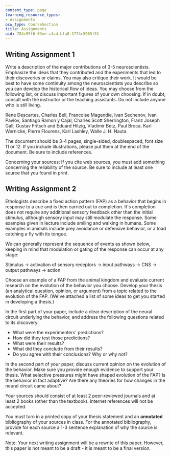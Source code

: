 ```yaml
---
content_type: page
learning_resource_types:
- Assignments
ocw_type: CourseSection
title: Assignments
uid: 784c09f6-03ee-c4cd-bfa0-1774c5965f51
---
```


Writing Assignment 1
--------------------

Write a description of the major contributions of 3-5 neuroscientists. Emphasize the ideas that they contributed and the experiments that led to their discoveries or claims. You may also critique their work. It would be best to have some continuity among the neuroscientists you describe so you can develop the historical flow of ideas. You may choose from the following list, or discuss important figures of your own choosing. If in doubt, consult with the instructor or the teaching assistants. Do not include anyone who is still living.

Rene Descartes, Charles Bell, Francoise Magendie, Ivan Sechenov, Ivan Pavlov, Santiago Ramon y Cajal, Charles Scott Sherrington, Franz Joseph Gall, Gustav Fritsch and Eduard Hitzig, Vladimir Betz, Paul Broca, Karl Wernicke, Pierre Flourens, Karl Lashley, Walle J. H. Nauta.

The document should be 3-4 pages, single-sided, doublespaced, font size 11 or 12. If you include illustrations, please put them at the end of the document. Be sure to include references.

Concerning your sources: If you cite web sources, you must add something concerning the reliability of the source. Be sure to include at least one source that you found in print.

Writing Assignment 2
--------------------

Ethologists describe a fixed action pattern (FAP) as a behavior that begins in response to a cue and is then carried out to completion. It's completion does not require any additional sensory feedback other than the initial stimulus, although sensory input may still modulate the response. Some examples given in lecture include smiling and walking in humans. Some examples in animals include prey avoidance or defensive behavior, or a toad catching a fly with its tongue.

We can generally represent the sequence of events as shown below, keeping in mind that modulation or gating of the response can occur at any stage:

Stimulus -> activation of sensory receptors -> input pathways -> CNS -> output pathways -> action

Choose an example of a FAP from the animal kingdom and evaluate current research on the evolution of the behavior you choose. Develop your thesis (an analytical question, opinion, or argument) from a topic related to the evolution of the FAP. (We've attached a list of some ideas to get you started in developing a thesis.)

In the first part of your paper, include a clear description of the neural circuit underlying the behavior, and address the following questions related to its discovery:

*   What were the experimenters' predictions?
*   How did they test those predictions?
*   What were their results?
*   What did they conclude from their results?
*   Do you agree with their conclusions? Why or why not?

In the second part of your paper, discuss current opinion on the evolution of the behavior. Make sure you provide enough evidence to support your thesis. What selective pressures might have shaped evolution of the FAP? Is the behavior in fact adaptive? Are there any theories for how changes in the neural circuit came about?

Your sources should consist of at least 2 peer-reviewed journals and at least 2 books (other than the textbook). Internet references will not be accepted.

You must turn in a printed copy of your thesis statement and an **annotated** bibliography of your sources in class. For the annotated bibliography, provide for each source a 1-3 sentence explanation of why the source is relevant.

Note: Your next writing assignment will be a rewrite of this paper. However, this paper is not meant to be a draft - it is meant to be a final version.